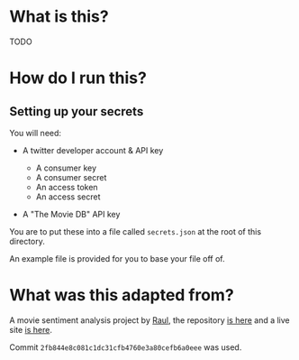 # What is this?

TODO

# How do I run this?

## Setting up your secrets

You will need:

- A twitter developer account & API key
    - A consumer key
    - A consumer secret
    - An access token
    - An access secret

- A "The Movie DB" API key

You are to put these into a file called `secrets.json` at the root of this directory.

An example file is provided for you to base your file off of.

# What was this adapted from?

A movie sentiment analysis project by [Raul](https://github.com/raaraa/), the
repository [is here](https://github.com/raaraa/movie-twitter-sentiment) and a
live site [is here](https://movie-tweet-sentiment.herokuapp.com/).

Commit `2fb844e8c081c1dc31cfb4760e3a80cefb6a0eee` was used.